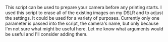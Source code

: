 This script can be used to prepare your camera before any printing starts.  I used this script to erase all of the existing images on my DSLR and to adjust the settings.  It could be used for a variety of purposes.  Currently only one parameter is passed into the script, the camera's name, but only because I'm not sure what might be useful here.  Let me know what arguments would be useful and I'll consider adding them.
